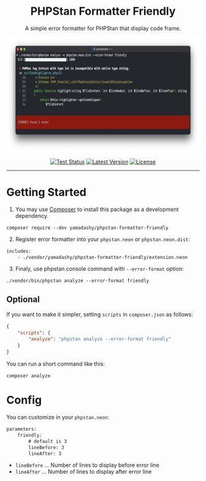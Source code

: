 <div align="center">
  <h1>PHPStan Formatter Friendly</h1>
  A simple error formatter for PHPStan that display code frame.
</div>
<p align="center">
    <img src="./docs/example.png" alt="Larastan Example" height="300">
</p>
<p align="center">
  <a href="https://github.com/yamadashy/phpstan-formatter-friendly/actions"><img src="https://img.shields.io/github/workflow/status/yamadashy/phpstan-formatter-friendly/Tests?label=tests&logo=github" alt="Test Status"></a>
  <a href="https://packagist.org/packages/yamadashy/phpstan-formatter-friendly"><img src="https://poser.pugx.org/yamadashy/phpstan-formatter-friendly/v/stable.svg" alt="Latest Version"></a>
  <a href="https://github.com/yamadashy/phpstan-formatter-friendly/blob/master/LICENSE.md"><img src="https://poser.pugx.org/yamadashy/phpstan-formatter-friendly/license.svg" alt="License"></a>
</p>

---

# Getting Started

1. You may use [Composer](https://getcomposer.org/) to install this package as a development dependency.
```shell
composer require --dev yamadashy/phpstan-formatter-friendly
```

2. Register error formatter into your `phpstan.neon` or `phpstan.neon.dist`:
```neon
includes:
    - ./vendor/yamadashy/phpstan-formatter-friendly/extension.neon
```

3. Finaly, use phpstan console command with `--error-format` option:
```shell
./vendor/bin/phpstan analyze --error-format friendly
```

## Optional
If you want to make it simpler, setting `scripts` in `composer.json` as follows:

```json
{
    "scripts": {
        "analyze": "phpstan analyze --error-format friendly"
    }
}
```

You can run a short command like this:
```shell
composer analyze
```


# Config
You can customize in your `phpstan.neon`:
```neon
parameters:
    friendly:
        # default is 3
        lineBefore: 3
        lineAfter: 3
```

- `lineBefore` ... Number of lines to display before error line
- `lineAfter` ... Number of lines to display after error line


